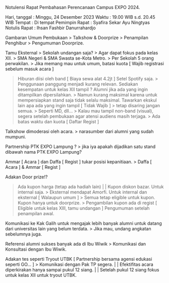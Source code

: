 
Notulensi Rapat Pembahasan Perencanaan Campus EXPO 2024.

Hari, tanggal : Minggu, 24 Desember 2023
Waktu : 19.00 WIB s.d. 20.45 WIB
Tempat : Di tempat
Pemimpin Rapat : Syafira Sekar Ayu Ningtyas
Notulis Rapat : Ihsan Fashbir Danurrahardjo 

Gambaran Umum
Pembukaan > Talkshow & Doorprize > Penampilan Penghibur > Pengumuman Doorprize.

Tamu Eksternal 
    > Sekolah undangan saja?
        > Agar dapat fokus pada kelas XII.
        > SMA Negeri & SMA Swasta se-Kota Metro.
            > Per Sekolah 5 orang perwakilan.
    > Jika memang mau untuk umum, batasi kuota 
       [ Wajib registrasi sebelum masuk acara ]

> Hiburan diisi oleh band [ Biaya sewa alat 4.2jt ]
> Setel Spotify saja.
    > Penggunaan panggung menjadi kurang relevan.
> Sediakan kesempatan untuk kelas XII tampil ?
> Alumni jika ada yang ingin ditampilkan dipersilahkan.
    > Namun kurang maksimal karena untuk          
    mempersiapkan stand saja tidak selalu maksimal.
> Tawarkan ekskul lain apa ada yang ingin tampil 
   [ Tidak Wajib ] 
    > tetap disaring jangan semua.
        > Seperti MD, dll...
    > Kalau mau tampil non-band (visual), segera 
    setelah pembukaan agar atensi audiens masih 
    terjaga.
    > Ada batas waktu dan kuota [ Daftar Regist ]

Talkshow dimoderasi oleh acara.
    > narasumber dari alumni yang sudah mumpuni.

Partnership PTK EXPO Lampung ?
    > jika iya apakah dijadikan satu stand dibawah nama PTK EXPO Lampung?

Ammar [ Acara ] dan Daffa [ Regist ] tukar posisi kepanitiaan. 
    > Daffa [ Acara ] & Ammar [ Regist ]

Adakan Door prize!?
> Ada kupon harga (tetap ada hadiah lain)
    | |
Kupon diskon bazar.
> Untuk internal saja.
    > Eksternal mendapat Amorfi.
> Untuk internal dan eksternal [ Walaupun umum ]
    > Semua tetap eligible untuk kupon.
> Kupon hanya untuk doorprize. 
    > Pengambilan kupon ada di regist 
    [ Eligible untuk kelas XIII, tamu undangan ]
> Pengumuman setelah penampilan awal.

Komunikasi ke Kak Galih untuk mengajak lebih banyak alumni untuk datang dari universitas lain yang belum terdata. 
    > Jika mau, undang angkatan sebelumnya juga.

Referensi alumni sukses banyak ada di Ibu Wiwik
    > Komunikasi dan Konsultasi dengan Ibu Wiwik.

Adakan tes seperti Tryout UTBK [ Partnership bersama agensi edukasi seperti GO... ] > Komunikasi dengan Pak TP segera.
    | |
Efektifitas acara diperkirakan hanya sampai pukul 12 siang.
    | |
Setelah pukul 12 siang fokus untuk kelas XII untuk tryout UTBK.